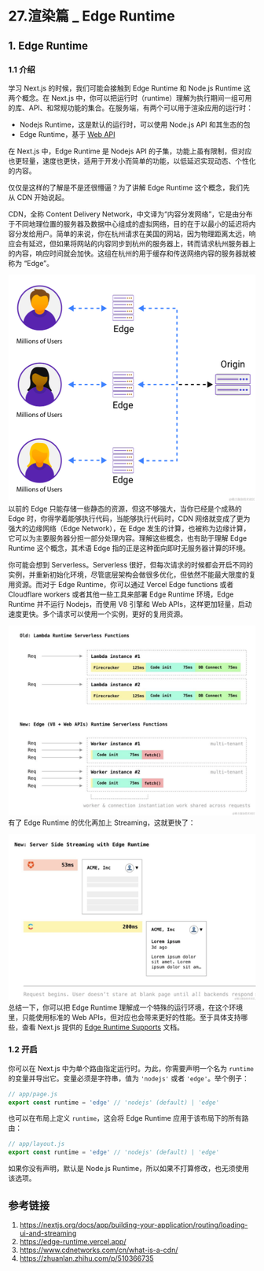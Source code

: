 # 27.渲染篇 _ Edge Runtime

## 1. Edge Runtime

### 1.1 介绍

学习 Next.js 的时候，我们可能会接触到 Edge Runtime 和 Node.js Runtime 这两个概念。在 Next.js 中，你可以把运行时（runtime）理解为执行期间一组可用的库、API、和常规功能的集合。在服务端，有两个可以用于渲染应用的运行时：

*   Nodejs Runtime，这是默认的运行时，可以使用 Node.js API 和其生态的包
*   Edge Runtime，基于 [Web API](https://nextjs.org/docs/app/api-reference/edge)

在 Next.js 中，Edge Runtime 是 Nodejs API 的子集，功能上虽有限制，但对应也更轻量，速度也更快，适用于开发小而简单的功能，以低延迟实现动态、个性化的内容。

仅仅是这样的了解是不是还很懵逼？为了讲解 Edge Runtime 这个概念，我们先从 CDN 开始说起。

CDN，全称 Content Delivery Network，中文译为“内容分发网络”，它是由分布于不同地理位置的服务器及数据中心组成的虚拟网络，目的在于以最小的延迟将内容分发给用户。简单的来说，你在杭州请求在美国的网站，因为物理距离太远，响应会有延迟，但如果将网站的内容同步到杭州的服务器上，转而请求杭州服务器上的内容，响应时间就会加快。这组在杭州的用于缓存和传送网络内容的服务器就被称为 “Edge”。

![image.png](./images/3893aab69aecfe5b909856f3d1b6723d.png)
以前的 Edge 只能存储一些静态的资源，但这不够强大，当你已经是个成熟的 Edge 时，你得学着能够执行代码，当能够执行代码时，CDN 网络就变成了更为强大的边缘网络（Edge Network），在 Edge 发生的计算，也被称为边缘计算，它可以为主要服务器分担一部分处理内容。理解这些概念，也有助于理解 Edge Runtime 这个概念，其术语 Edge 指的正是这种面向即时无服务器计算的环境。

你可能会想到 Serverless。Serverless 很好，但每次请求的时候都会开启不同的实例，并重新初始化环境，尽管底层架构会做很多优化，但依然不能最大限度的复用资源。而对于 Edge Runtime，你可以通过 Vercel Edge functions 或者 Cloudflare workers 或者其他一些工具来部署 Edge Runtime 环境，Edge Runtime 并不运行 Nodejs，而使用 V8 引擎和 Web APIs，这样更加轻量，启动速度更快。多个请求可以使用一个实例，更好的复用资源。

![image.png](./images/7f30ff8030203443d0e2a1f77cdb8849.png)
有了 Edge Runtime 的优化再加上 Streaming，这就更快了：

![image.png](./images/40cf26c5b9b9c06540a7759350350deb.png)
总结一下，你可以把 Edge Runtime 理解成一个特殊的运行环境，在这个环境里，只能使用标准的 Web APIs，但对应也会带来更好的性能。至于具体支持哪些，查看 Next.js 提供的 [Edge Runtime Supports](https://nextjs.org/docs/app/api-reference/edge) 文档。

### 1.2 开启

你可以在 Next.js 中为单个路由指定运行时。为此，你需要声明一个名为 `runtime` 的变量并导出它。变量必须是字符串，值为 `'nodejs'` 或者 `'edge'`。举个例子：

```javascript
// app/page.js
export const runtime = 'edge' // 'nodejs' (default) | 'edge'
```

也可以在布局上定义 `runtime`，这会将 Edge Runtime 应用于该布局下的所有路由：

```javascript
// app/layout.js
export const runtime = 'edge' // 'nodejs' (default) | 'edge'
```

如果你没有声明，默认是 Node.js Runtime，所以如果不打算修改，也无须使用该选项。

## 参考链接

1.  <https://nextjs.org/docs/app/building-your-application/routing/loading-ui-and-streaming>
2.  <https://edge-runtime.vercel.app/>
3.  <https://www.cdnetworks.com/cn/what-is-a-cdn/>
4.  <https://zhuanlan.zhihu.com/p/510366735>
